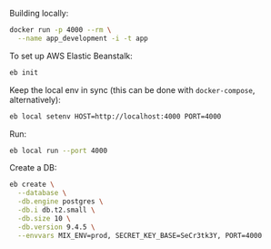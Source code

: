 Building locally:

```sh
docker run -p 4000 --rm \
  --name app_development -i -t app
```

To set up AWS Elastic Beanstalk:

```sh
eb init
```

Keep the local env in sync (this can be done with `docker-compose`, alternatively):

```sh
eb local setenv HOST=http://localhost:4000 PORT=4000
```

Run:

```sh
eb local run --port 4000
```

Create a DB:

```sh
eb create \
  --database \
  -db.engine postgres \
  -db.i db.t2.small \
  -db.size 10 \
  -db.version 9.4.5 \
  --envvars MIX_ENV=prod, SECRET_KEY_BASE=SeCr3tk3Y, PORT=4000
```
